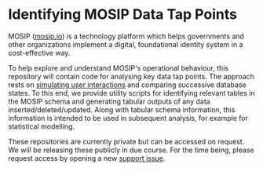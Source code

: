 # Identifying MOSIP Data Tap Points
MOSIP ([mosip.io](http://mosip.io)) is a technology platform which helps governments and other organizations implement a digital, foundational identity system in a cost-effective way.

To help explore and understand MOSIP's operational behaviour, this repository will contain code for analysing key data tap points. The approach rests on [simulating user interactions](https://github.com/alan-turing-institute/mosip-simulation/) and comparing successive database states. To this end, we provide utility scripts for identifying relevant tables in the MOSIP schema and generating tabular outputs of any data inserted/deleted/updated. Along with tabular schema information, this information is intended to be used in subsequent analysis, for example for statistical modelling.

These repositories are currently private but can be accessed on request. We will be releasing these publicly in due course. For the time being, please request access by opening a new [support issue](https://github.com/alan-turing-institute/mosip-data-extraction/issues).  
